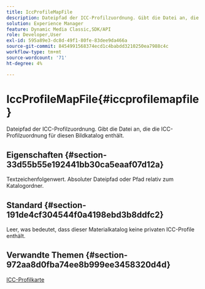 ```yaml
---
title: IccProfileMapFile
description: Dateipfad der ICC-Profilzuordnung. Gibt die Datei an, die die ICC-Profilzuordnung für diesen Bildkatalog enthält.
solution: Experience Manager
feature: Dynamic Media Classic,SDK/API
role: Developer,User
exl-id: 595a89e3-dc8d-49f1-80fe-83dee9da466a
source-git-commit: 8454991568374ecd1c4babdd3210250ea7988c4c
workflow-type: tm+mt
source-wordcount: '71'
ht-degree: 4%

---
```


# IccProfileMapFile{#iccprofilemapfile}

Dateipfad der ICC-Profilzuordnung. Gibt die Datei an, die die ICC-Profilzuordnung für diesen Bildkatalog enthält.

## Eigenschaften {#section-33d55b55e192441bb30ca5eaaf07d12a}

Textzeichenfolgenwert. Absoluter Dateipfad oder Pfad relativ zum Katalogordner.

## Standard {#section-191de4cf304544f0a4198ebd3b8ddfc2}

Leer, was bedeutet, dass dieser Materialkatalog keine privaten ICC-Profile enthält.

## Verwandte Themen {#section-972aa8d0fba74ee8b999ee3458320d4d}

[ICC-Profilkarte](../../../../../ir-api/material-cat/image-rendering-api-ref/c-ir-material-catalog/c-ir-icc-profile-map-reference/c-ir-icc-profile-map-reference.md#concept-8c2a7d205b8544ccaa159f5b66710012)
